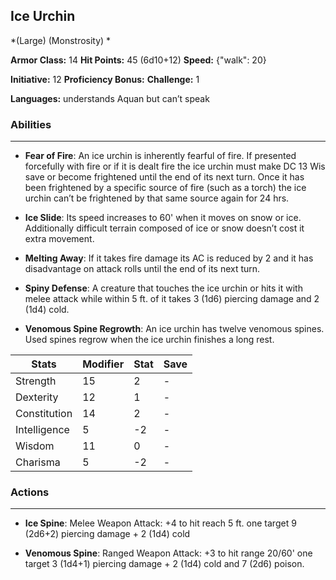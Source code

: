 ## Ice Urchin
*(Large) (Monstrosity) *

**Armor Class:** 14
**Hit Points:** 45 (6d10+12)
**Speed:** {"walk": 20}

**Initiative:** 12
**Proficiency Bonus:**
**Challenge:** 1

**Languages:** understands Aquan but can’t speak

### Abilities
 --- 
- **Fear of Fire**: An ice urchin is inherently fearful of fire. If presented forcefully with fire or if it is dealt fire the ice urchin must make DC 13 Wis save or become frightened until the end of its next turn. Once it has been frightened by a specific source of fire (such as a torch) the ice urchin can’t be frightened by that same source again for 24 hrs.

- **Ice Slide**: Its speed increases to 60' when it moves on snow or ice. Additionally difficult terrain composed of ice or snow doesn’t cost it extra movement.

- **Melting Away**: If it takes fire damage its AC is reduced by 2 and it has disadvantage on attack rolls until the end of its next turn.

- **Spiny Defense**: A creature that touches the ice urchin or hits it with melee attack while within 5 ft. of it takes 3 (1d6) piercing damage and 2 (1d4) cold.

- **Venomous Spine Regrowth**: An ice urchin has twelve venomous spines. Used spines regrow when the ice urchin finishes a long rest.



| Stats | Modifier | Stat | Save
| ---- | ---- | ---- | ---- |
| Strength | 15 | 2 | - |
| Dexterity | 12 | 1 | - |
| Constitution | 14 | 2 | - |
| Intelligence | 5 | -2 | - |
| Wisdom | 11 | 0 | - |
| Charisma | 5 | -2 | - |

### Actions
 --- 
- **Ice Spine**: Melee Weapon Attack: +4 to hit reach 5 ft. one target 9 (2d6+2) piercing damage + 2 (1d4) cold

- **Venomous Spine**: Ranged Weapon Attack: +3 to hit range 20/60' one target 3 (1d4+1) piercing damage + 2 (1d4) cold and 7 (2d6) poison.

